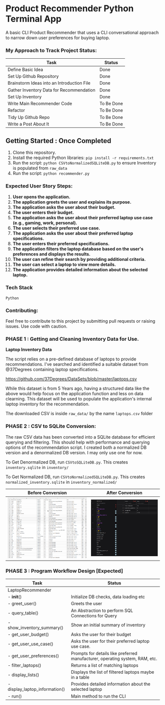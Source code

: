 # Product Recommender Python Terminal App
 A basic CLI Product Recommender that uses a CLI conversational approach to narrow down user preferences for buying laptop.

### My Approach to Track Project Status:

| Task | Status |
|---|---|
| Define Basic Idea | Done |
| Set Up Github Repository | Done |
| Brainstorm Ideas into an Introduction File | Done |
| Gather Inventory Data for Recommendation | Done |
| Set Up Inventory | Done |
| Write Main Recommender Code | To Be Done |
| Refactor | To Be Done |
| Tidy Up Github Repo | To Be Done |
| Write a Post About It | To Be Done |

## Getting Started : Once Completed
1. Clone this repository.
2. Install the required Python libraries: `pip install -r requirements.txt`
3. Run the script: `python CSVtoNormalizedSQLiteDB.py` to ensure Inventory is populated from `raw_data`
3. Run the script: `python recommender.py`

### Expected User Story Steps:

1. **User opens the application.**
2. **The application greets the user and explains its purpose.**
3. **The application asks the user about their budget.**
4. **The user enters their budget.**
5. **The application asks the user about their preferred laptop use case (e.g., gaming, work, personal).**
6. **The user selects their preferred use case.**
7. **The application asks the user about their preferred laptop specifications.**
8. **The user enters their preferred specifications.**
9. **The application filters the laptop database based on the user's preferences and displays the results.**
10. **The user can refine their search by providing additional criteria.**
11. **The user can select a laptop to view more details.**
12. **The application provides detailed information about the selected laptop.**

### Tech Stack
``` 
Python
```

### Contributing:
Feel free to contribute to this project by submitting pull requests or raising issues.
Use code with caution.

###  PHASE 1 : Getting and Cleaning Inventory Data for Use. 

**Laptop Inventory Data**

The script relies on a pre-defined database of laptops to provide recommendations. I've searched and identified a suitable dataset  from @37Degrees containing laptop specifications. 

https://github.com/37Degrees/DataSets/blob/master/laptops.csv

While this dataset is from 5 Years ago, having a structured data like the above would help focus on the application function and less on data clearning. This dataset will be used to populate the application's internal laptop inventory for the recommendation.

The downloaded CSV is inside ```raw_data/``` by the name ```laptops.csv``` folder

###  PHASE 2 : CSV to SQLite Conversion:

The raw CSV data has been converted into a SQLite database for efficient querying and filtering. This should help with performance and querying options of the recommendation script. I created both a normalized DB version and a denormalized DB version. I may only use one for now. 

To Get Denormalized DB, run `CSVtoSQLiteDB.py`. This creates `inventory.sqlite` in `inventory/`

To Get Normalized DB, run `CSVtoNormalizedSQLiteDB.py`. This creates `normalized_inventory.sqlite` in `inventory_normalized/`

| Before Conversion | After Conversion |
|---|---|
| ![Image of CSV file](media/CSVBeforeProcessing.png) | ![Image of SQLite database](media/CSVtoSQLiteDB.jpg) |

### PHASE 3 : Program Workflow Design [Expected]

| Task | Status |
|---|---|
| LaptopRecommender | 
| - __init__() | Initialize DB checks, data loading etc |
| - greet_user() | Greets the user | 
| - query_table() | An Abstraction to perform SQL Connections for Query | 
| - show_inventory_summary() |  Show an initial summary of inventory |
| - get_user_budget() | Asks the user for their budget  |
| - get_user_use_case() | Asks the user for their preferred laptop use case. |
| - get_user_preferences() | Prompts for details like preferred manufacturer, operating system, RAM, etc. |
| - filter_laptops() | Returns a list of matching laptops |
| - display_lists() | Displays the list of filtered laptops maybe in a table |
| - display_laptop_information() | Provides detailed information about the selected laptop |
| - run() | Main method to run the CLI |

